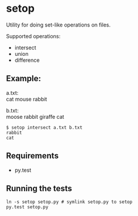 setop
=====

Utility for doing set-like operations on files.

Supported operations:

- intersect
- union
- difference

## Example:
    
a.txt:  
    cat
    mouse
    rabbit

b.txt:  
    moose
    rabbit
    giraffe
    cat

    $ setop intersect a.txt b.txt
    rabbit
    cat

## Requirements
- py.test

## Running the tests

    ln -s setop setop.py # symlink setop.py to setop
    py.test setop.py
